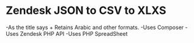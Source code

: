 # Zendesk JSON to CSV to XLXS
-As the title says + Retains Arabic and other formats.
-Uses Composer
-Uses Zendesk PHP API
-Uses PHP SpreadSheet
